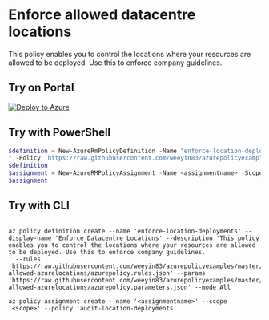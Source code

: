 # Enforce allowed datacentre locations

This policy enables you to control the locations where your resources are allowed to be deployed. Use this to enforce company guidelines.

## Try on Portal

[![Deploy to Azure](http://azuredeploy.net/deploybutton.png)](https://portal.azure.com/?feature.customportal=false&microsoft_azure_policy=true&microsoft_azure_policy_policyinsights=true&feature.microsoft_azure_security_policy=true&microsoft_azure_marketplace_policy=true#blade/Microsoft_Azure_Policy/CreatePolicyDefinitionBlade/uri/https%3A%2F%2Fraw.githubusercontent.com%2Fweeyin83%2Fazurepolicyexamples%2Fmaster%2FAudit-Policies%2FLocation%2Faudit-allowed-azurelocations%2Fazurepolicy.json)

## Try with PowerShell

````powershell
$definition = New-AzureRmPolicyDefinition -Name "enforce-location-deployments" -DisplayName "Enforce Datacentre Locations" -description "This policy enables you to control the locations where your resources are allowed to be deployed. Use this to enforce company guidelines.
" -Policy 'https://raw.githubusercontent.com/weeyin83/azurepolicyexamples/master/Location/enforce-allowed-azurelocations/azurepolicy.rules.json' -Parameter 'https://raw.githubusercontent.com/weeyin83/azurepolicyexamples/master/Location/enforce-allowed-azurelocations/azurepolicy.parameters.json' -Mode All
$definition
$assignment = New-AzureRMPolicyAssignment -Name <assignmentname> -Scope <scope>  -PolicyDefinition $definition
$assignment
````

## Try with CLI

````cli

az policy definition create --name 'enforce-location-deployments' --display-name 'Enforce Datacentre Locations' --description 'This policy enables you to control the locations where your resources are allowed to be deployed. Use this to enforce company guidelines.
' --rules 'https://raw.githubusercontent.com/weeyin83/azurepolicyexamples/master/Location/enforce-allowed-azurelocations/azurepolicy.rules.json' --params 'https://raw.githubusercontent.com/weeyin83/azurepolicyexamples/master/Location/enforce-allowed-azurelocations/azurepolicy.parameters.json' --mode All

az policy assignment create --name '<assignmentname>' --scope '<scope>' --policy 'audit-location-deployments'

````
